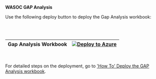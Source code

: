 **WASOC GAP Analysis**

Use the following deploy button to deploy the Gap Analysis workbook:

<br> <br>

| **Gap Analysis Workbook** | [![Deploy to Azure](https://aka.ms/deploytoazurebutton)](https://portal.azure.com/#create/Microsoft.Template/uri/https%3A%2F%2Fraw.githubusercontent.com%2Fwagov%2Fwasocshared%2Fmain%2Futilities%2Ftools%2FGap-Analysis%2FGap-Analysis-Workbook-WASOCv1.0.json) |
| ------------------------- | ---------------------------------------------------------------------------------------------------------------------------------------------------------------------------------------------------------------------------------------------------------------- |

<br>

For detailed steps on the deployment, go to ['How To' Deploy the GAP Analysis workbook](/utilities/guides/Gap-Analysis-workbook-deployment.md).
